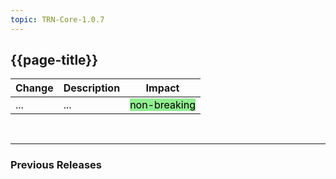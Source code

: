 ```yaml
---
topic: TRN-Core-1.0.7
---
```


## {{page-title}}

| Change                                   | Description                            | Impact                          | 
|------------------------------------------|----------------------------------------|---------------------------------|
| ...        | ...| <mark style="background-color: LightGreen">non-breaking</mark>  |

<br>
<hr>

### Previous Releases